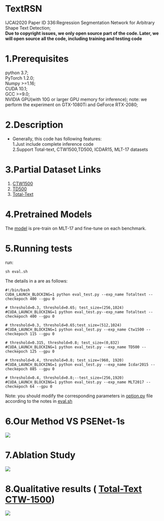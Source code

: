# TextRSN
IJCAI2020 Paper ID 336:Regression Segmentation Network for Arbitrary Shape Text Detection;  
**Due to copyright issues, we only open source part of the code. Later, we will open source all the code, including training and testing code**

# 1.Prerequisites  
python 3.7;  
PyTorch 1.2.0;  
Numpy >=1.16;  
CUDA 10.1;  
GCC >=9.0;  
NVIDIA GPU(with 10G or larger GPU memory for inference); 
note: we perform the experiment on GTX-1080Ti and GeForce RTX-2080;  
# 2.Description  
* Generally, this code has following features:  
  1.Just include complete inference code  
  2.Support Total-text, CTW1500,TD500, ICDAR15, MLT-17 datasets  
# 3.Partial Dataset Links  
1. [CTW1500](https://drive.google.com/open?id=1A2s3FonXq4dHhD64A2NCWc8NQWMH2NFR)   
2. [TD500](https://drive.google.com/open?id=1ByluLnyd8-Ltjo9AC-1m7omZnI-FA1u0)  
3. [Total-Text](https://drive.google.com/open?id=17_7T_-2Bu3KSSg2OkXeCxj97TBsjvueC) 
# 4.Pretrained Models  
The [model](https://drive.google.com/open?id=12Z4vCqvlvw5D9BA8bD9NTJwLcslP25FY) is pre-train on MLT-17 and fine-tune on each benchmark.

# 5.Running tests
run:  
```
sh eval.sh
```
The details in a are as follows:  
```
#!/bin/bash
CUDA_LAUNCH_BLOCKING=1 python eval_test.py --exp_name Totaltext --checkepoch 400 --gpu 0 

# threshold=0.3, threshold=0.65; test_size=(256,1024)
#CUDA_LAUNCH_BLOCKING=1 python eval_test.py--exp_name Totaltext --checkepoch 400 --gpu 0

# threshold=0.3, threshold=0.65;test_size=(512,1024)
#CUDA_LAUNCH_BLOCKING=1 python eval_test.py --exp_name Ctw1500 --checkepoch 115 --gpu 0

# threshold=0.315, threshold=0.8; test_size=(0,832)
#CUDA_LAUNCH_BLOCKING=1 python eval_test.py --exp_name TD500 --checkepoch 125 --gpu 0

# threshold=0.4, threshold=0.8; test_size=(960, 1920)
#CUDA_LAUNCH_BLOCKING=1 python eval_test.py --exp_name Icdar2015 --checkepoch 885 --gpu 0

# threshold=0.4, threshold=0.8;--test_size=(256,1920)
#CUDA_LAUNCH_BLOCKING=1 python eval_test.py --exp_name MLT2017 --checkepoch 64 --gpu 0
```
Note: you should modify the corresponding parameters in [option.py](https://github.com/AnonyCode111/TextRSN/blob/master/util/option.py) file according to the notes in [eval.sh](https://github.com/AnonyCode111/TextRSN/blob/master/eval.sh)  
# 6.Our Method VS PSENet-1s
![](https://github.com/AnonyCode111/TextRSN/blob/master/results/img3.png)
# 7.Ablation Study  
![](https://github.com/AnonyCode111/TextRSN/blob/master/results/img2.png)
# 8.Qualitative results ( [Total-Text](https://github.com/AnonyCode111/TextRSN/tree/master/vis/Totaltext_test_0) [CTW-1500](https://github.com/AnonyCode111/TextRSN/tree/master/vis/Ctw1500_test_0))
![](https://github.com/AnonyCode111/TextRSN/blob/master/results/img1.png)


